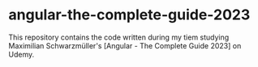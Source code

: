 # angular-the-complete-guide-2023

This repository contains the code written during my tiem studying Maximilian Schwarzmüller's [Angular - The Complete Guide 2023] on Udemy.
